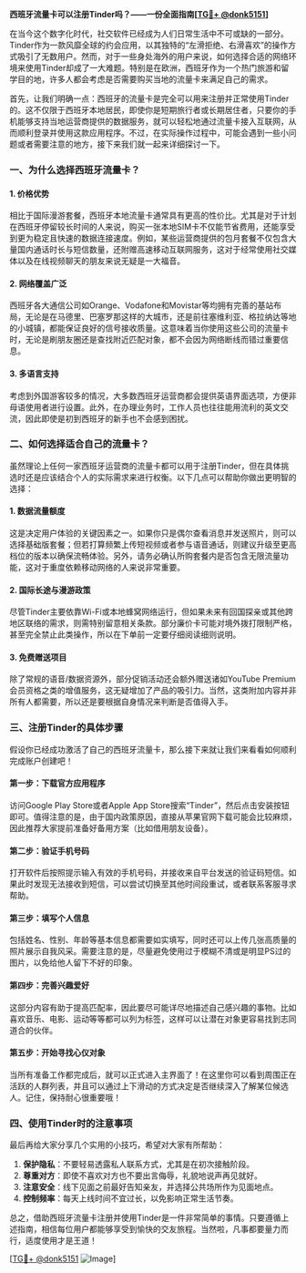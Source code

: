**西班牙流量卡可以注册Tinder吗？——一份全面指南[[TG💪+ @donk5151](https://t.me/s/donk5151)]**

在当今这个数字化时代，社交软件已经成为人们日常生活中不可或缺的一部分。Tinder作为一款风靡全球的约会应用，以其独特的“左滑拒绝、右滑喜欢”的操作方式吸引了无数用户。然而，对于一些身处海外的用户来说，如何选择合适的网络环境来使用Tinder却成了一大难题。特别是在欧洲，西班牙作为一个热门旅游和留学目的地，许多人都会考虑是否需要购买当地的流量卡来满足自己的需求。

首先，让我们明确一点：西班牙的流量卡是完全可以用来注册并正常使用Tinder的。这不仅限于西班牙本地居民，即使你是短期旅行者或长期居住者，只要你的手机能够支持当地运营商提供的数据服务，就可以轻松地通过流量卡接入互联网，从而顺利登录并使用这款应用程序。不过，在实际操作过程中，可能会遇到一些小问题或者需要注意的地方，接下来我们就一起来详细探讨一下。

### 一、为什么选择西班牙流量卡？

#### 1. 价格优势
相比于国际漫游套餐，西班牙本地流量卡通常具有更高的性价比。尤其是对于计划在西班牙停留较长时间的人来说，购买一张本地SIM卡不仅能节省费用，还能享受到更为稳定且快速的数据连接速度。例如，某些运营商提供的包月套餐不仅包含大量国内通话时长与短信数量，还附赠高速移动互联网服务，这对于经常使用社交媒体以及在线视频聊天的朋友来说无疑是一大福音。

#### 2. 网络覆盖广泛
西班牙各大通信公司如Orange、Vodafone和Movistar等均拥有完善的基站布局，无论是在马德里、巴塞罗那这样的大城市，还是前往塞维利亚、格拉纳达等地的小城镇，都能保证良好的信号接收质量。这意味着当你使用这些公司的流量卡时，无论是刷朋友圈还是查找附近匹配对象，都不会因为网络断线而错过重要信息。

#### 3. 多语言支持
考虑到外国游客较多的情况，大多数西班牙运营商都会提供英语界面选项，方便非母语使用者进行设置。此外，在办理业务时，工作人员也往往能用流利的英文交流，因此即使是初到西班牙的新手也不会感到困扰。

### 二、如何选择适合自己的流量卡？

虽然理论上任何一家西班牙运营商的流量卡都可以用于注册Tinder，但在具体挑选时还是应该结合个人的实际需求来进行权衡。以下几点可以帮助你做出更明智的选择：

#### 1. 数据流量额度
这是决定用户体验的关键因素之一。如果你只是偶尔查看消息并发送照片，则可以选择基础版套餐；但若打算频繁上传短视频或者参与语音通话，则建议升级至更高档位的版本以确保流畅体验。另外，请务必确认所购套餐内是否包含无限流量功能，这对于重度依赖移动网络的人来说非常重要。

#### 2. 国际长途与漫游政策
尽管Tinder主要依靠Wi-Fi或本地蜂窝网络运行，但如果未来有回国探亲或其他跨地区联络的需求，则需特别留意相关条款。部分廉价卡可能对境外拨打限制严格，甚至完全禁止此类操作，所以在下单前一定要仔细阅读细则说明。

#### 3. 免费赠送项目
除了常规的语音/数据资源外，部分促销活动还会额外赠送诸如YouTube Premium会员资格之类的增值服务，这无疑增加了产品的吸引力。当然，这类附加内容并非所有人都需要，所以还是要根据自身情况来判断是否值得入手。

### 三、注册Tinder的具体步骤

假设你已经成功激活了自己的西班牙流量卡，那么接下来就让我们来看看如何顺利完成账户创建吧！

#### 第一步：下载官方应用程序
访问Google Play Store或者Apple App Store搜索“Tinder”，然后点击安装按钮即可。值得注意的是，由于国内政策原因，直接从苹果官网下载可能会比较麻烦，因此推荐大家提前准备好备用方案（比如借用朋友设备）。

#### 第二步：验证手机号码
打开软件后按照提示输入有效的手机号码，并接收来自平台发送的验证码短信。如果此时发现无法接收到短信，可以尝试切换至其他时间段重试，或者联系客服寻求帮助。

#### 第三步：填写个人信息
包括姓名、性别、年龄等基本信息都需要如实填写，同时还可以上传几张高质量的照片展示自我风采。需要注意的是，尽量避免使用过于模糊不清或是明显PS过的图片，以免给他人留下不好的印象。

#### 第四步：完善兴趣爱好
这部分内容有助于提高匹配率，因此要尽可能详尽地描述自己感兴趣的事物。比如喜欢音乐、电影、运动等等都可以列为标签，这样可以让潜在对象更容易找到志同道合的伙伴。

#### 第五步：开始寻找心仪对象
当所有准备工作都完成后，就可以正式进入主界面了！在这里你可以看到周围正在活跃的人群列表，并且可以通过上下滑动的方式决定是否继续深入了解某位候选人。记住，保持耐心很重要哦！

### 四、使用Tinder时的注意事项

最后再给大家分享几个实用的小技巧，希望对大家有所帮助：

1. **保护隐私**：不要轻易透露私人联系方式，尤其是在初次接触阶段。
2. **尊重对方**：即使不喜欢对方也不要出言侮辱，礼貌地说声再见就好。
3. **注意安全**：线下见面之前最好告知亲友，并选择公共场所作为见面地点。
4. **控制频率**：每天上线时间不宜过长，以免影响正常生活节奏。

总之，借助西班牙流量卡注册并使用Tinder是一件非常简单的事情。只要遵循上述指南，相信每位用户都能够享受到愉快的交友旅程。当然啦，凡事都要量力而行，适度使用才是王道！

[[TG💪+ @donk5151](https://t.me/s/donk5151) ![Image](https://i.postimg.cc/rwNCRYN7/Snipaste-2025-04-30-17-27-05.png)]